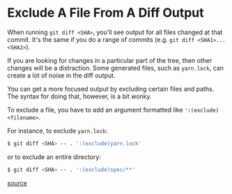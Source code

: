 # Exclude A File From A Diff Output

When running `git diff <SHA>`, you'll see output for all files changed at that
commit. It's the same if you do a range of commits (e.g. `git diff
<SHA1>...<SHA2>`).

If you are looking for changes in a particular part of the tree, then other
changes will be a distraction. Some generated files, such as `yarn.lock`, can
create a lot of noise in the diff output.

You can get a more focused output by excluding certain files and paths. The
syntax for doing that, however, is a bit wonky.

To exclude a file, you have to add an argument formatted like
`':(exclude)<filename>`.

For instance, to exclude `yarn.lock`:

```bash
$ git diff <SHA> -- . ':(exclude)yarn.lock'
```

or to exclude an entire directory:

```bash
$ git diff <SHA> -- . ':(exclude)spec/**'
```

[source](https://stackoverflow.com/questions/39931781/git-diff-stat-exclude-certain-files/39937070#39937070)
